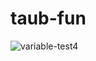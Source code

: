 # taub-fun

![variable-test4](https://user-images.githubusercontent.com/22034616/52750550-8f882e80-2fba-11e9-92ca-64d6a35d454b.gif)
